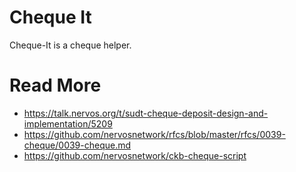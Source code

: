 # Cheque It

Cheque-It is a cheque helper.

# Read More

- https://talk.nervos.org/t/sudt-cheque-deposit-design-and-implementation/5209
- https://github.com/nervosnetwork/rfcs/blob/master/rfcs/0039-cheque/0039-cheque.md
- https://github.com/nervosnetwork/ckb-cheque-script